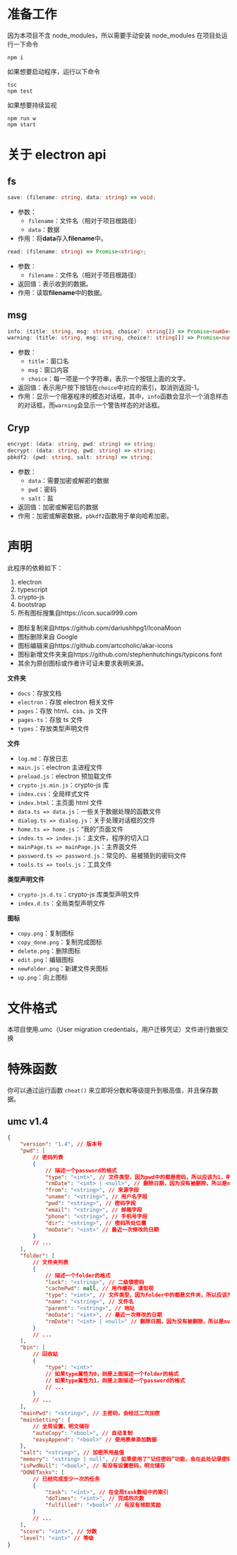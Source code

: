 # 准备工作

因为本项目不含 node_modules，所以需要手动安装 node_modules
在项目处运行一下命令

```shell
npm i
```

如果想要启动程序，运行以下命令

```shell
tsc
npm test
```

如果想要持续监视

```shell
npm run w
npm start
```

# 关于 electron api

## fs

```ts
save: (filename: string, data: string) => void;
```

-   参数：
    -   `filename`：文件名（相对于项目根路径）
    -   `data`：数据
-   作用：将**data**存入**filename**中。

```ts
read: (filename: string) => Promise<string>;
```

-   参数：
    -   `filename`：文件名（相对于项目根路径）
-   返回值：表示收到的数据。
-   作用：读取**filename**中的数据。

## msg

```ts
info: (title: string, msg: string, choice?: string[]) => Promise<number>;
warning: (title: string, msg: string, choice?: string[]) => Promise<number>;
```

-   参数：
    -   `title`：窗口名
    -   `msg`：窗口内容
    -   `choice`：每一项是一个字符串，表示一个按钮上面的文字。
-   返回值：表示用户按下按钮在`choice`中对应的索引，取消则返回-1。
-   作用：显示一个阻塞程序的模态对话框，其中，`info`函数会显示一个消息样态的对话框，而`warning`会显示一个警告样态的对话框。

## Cryp

```ts
encrypt: (data: string, pwd: string) => string;
decrypt: (data: string, pwd: string) => string;
pbkdf2: (pwd: string, salt: string) => string;
```

-   参数：
    -   `data`：需要加密或解密的数据
    -   `pwd`：密码
    -   `salt`：盐
-   返回值：加密或解密后的数据
-   作用：加密或解密数据，`pbkdf2`函数用于单向哈希加密。

# 声明

此程序的依赖如下：

1. electron
2. typescript
3. crypto-js
4. bootstrap
5. 所有图标搜集自https://icon.sucai999.com

-   图标复制来自https://github.com/dariushhpg1/IconaMoon
-   图标删除来自 Google
-   图标编辑来自https://github.com/artcoholic/akar-icons
-   图标新增文件夹来自https://github.com/stephenhutchings/typicons.font
-   其余为原创图标或作者许可证未要求表明来源。

**文件夹**

-   `docs`：存放文档
-   `electron`：存放 electron 相关文件
-   `pages`：存放 html、css、js 文件
-   `pages-ts`：存放 ts 文件
-   `types`：存放类型声明文件

**文件**

-   `log.md`：存放日志
-   `main.js`：electron 主进程文件
-   `preload.js`：electron 预加载文件
-   `crypto-js.min.js`：crypto-js 库
-   `index.css`：全局样式文件
-   `index.html`：主页面 html 文件
-   `data.ts => data.js`：一些关于数据处理的函数文件
-   `dialog.ts => dialog.js`：关于处理对话框的文件
-   `home.ts => home.js`：“我的”页面文件
-   `index.ts => index.js`：主文件，程序的切入口
-   `mainPage.ts => mainPage.js`：主界面文件
-   `password.ts => password.js`：常见的、易被猜到的密码文件
-   `tools.ts => tools.js`：工具文件

**类型声明文件**

-   `crypto-js.d.ts`：crypto-js 库类型声明文件
-   `index.d.ts`：全局类型声明文件

**图标**

-   `copy.png`：复制图标
-   `copy_done.png`：复制完成图标
-   `delete.png`：删除图标
-   `edit.png`：编辑图标
-   `newFolder.png`：新建文件夹图标
-   `up.png`：向上图标

# 文件格式

本项目使用.umc（User migration credentials，用户迁移凭证）文件进行数据交换

# 特殊函数

你可以通过运行函数 `cheat()` 来立即将分数和等级提升到极高值，并且保存数据。

## umc v1.4

```json
{
	"version": "1.4", // 版本号
	"pwd": [
		// 密码列表
		{
			// 描述一个password的格式
			"type": "<int>", // 文件类型，因为pwd中的都是密码，所以应该为1，明文储存
			"rmDate": "<int> | <null>", // 删除日期，因为没有被删除，所以是null
			"from": "<string>", // 来源字段
			"uname": "<string>", // 用户名字段
			"pwd": "<string>", // 密码字段
			"email": "<string>", // 邮箱字段
			"phone": "<string>", // 手机号字段
			"dir": "<string>", // 密码所处位置
			"moDate": "<int>" // 最近一次修改的日期
		}
		// ...
	],
	"folder": [
		// 文件夹列表
		{
			// 描述一个folder的格式
			"lock": "<string>", // 二级锁密码
			"cachePwd": null, // 用作缓存，请忽视
			"type": "<int>", // 文件类型，因为folder中的都是文件夹，所以应该为0，明文储存
			"name": "<string>", // 文件名
			"parent": "<string>", // 地址
			"moDate": "<int>", // 最近一次修改的日期
			"rmDate": "<int> | <null>" // 删除日期，因为没有被删除，所以是null
		}
		// ...
	],
	"bin": [
		// 回收站
		{
			"type": "<int>"
			// 如果type属性为0，则是上面描述一个folder的格式
			// 如果type属性为1，则是上面描述一个password的格式
			// ...
		}
		// ...
	],
	"mainPwd": "<string>", // 主密码，会经过二次加密
	"mainSetting": {
		// 全局设置，明文储存
		"autoCopy": "<bool>", // 自动复制
		"easyAppend": "<bool>" // 使用表单添加数据
	},
	"salt": "<string>", // 加密所用盐值
	"memory": "<string> | null", // 如果使用了“记住密码”功能，会在此处记录密码，否则为null，不会被加密
	"isPwdNull": "<bool>", // 有没有设置密码，明文储存
	"DONETasks": [
		// 已经完成至少一次的任务
		{
			"task": "<int>", // 在全局task数组中的索引
			"doTimes": "<int>", // 完成的次数
			"fulfilled": "<bool>" // 有没有领取奖励
		}
		// ...
	],
	"score": "<int>", // 分数
	"level": "<int>" // 等级
}
```
